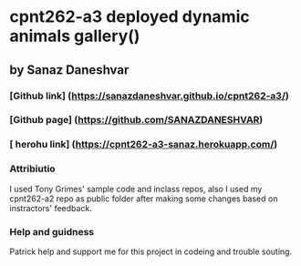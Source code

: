 # cpnt262-a3  deployed dynamic animals gallery()
## by Sanaz Daneshvar
### [Github link] (https://sanazdaneshvar.github.io/cpnt262-a3/)
### [Github page] (https://github.com/SANAZDANESHVAR)
### [ herohu link] (https://cpnt262-a3-sanaz.herokuapp.com/)
   
### Attribiutio
I used Tony Grimes'  sample code and inclass repos, also I used my cpnt262-a2 repo as public folder after making some changes based on instractors' feedback.


### Help and guidness
 Patrick help and support me for this project in codeing and trouble souting.



